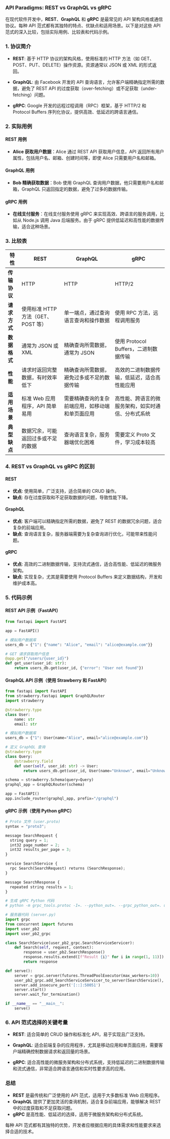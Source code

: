 ### API Paradigms: REST vs GraphQL vs gRPC

在现代软件开发中，**REST**、**GraphQL** 和 **gRPC** 是最常见的 API 架构风格或通信协议。每种 API 范式都有其独特的特点、优缺点和适用场景。以下是对这些 API 范式的深入比较，包括实际用例、比较表和代码示例。

### 1. **协议简介**

- **REST**: 基于 HTTP 协议的架构风格，使用标准的 HTTP 方法（如 GET、POST、PUT、DELETE）操作资源。资源通常以 JSON 或 XML 的形式返回。
  
- **GraphQL**: 由 Facebook 开发的 API 查询语言，允许客户端精确指定所需的数据，避免了 REST API 的过度获取（over-fetching）或不足获取（under-fetching）问题。

- **gRPC**: Google 开发的远程过程调用（RPC）框架，基于 HTTP/2 和 Protocol Buffers 序列化协议，提供高效、低延迟的跨语言通信。

### 2. **实际用例**

#### **REST 用例**
- **Alice 获取用户数据**：Alice 通过 REST API 获取用户信息，API 返回所有用户属性，包括用户名、邮箱、创建时间等，即使 Alice 只需要用户名和邮箱。

#### **GraphQL 用例**
- **Bob 精确获取数据**：Bob 使用 GraphQL 查询用户数据，他只需要用户名和邮箱，GraphQL 只返回指定的数据，避免了过多的数据传输。

#### **gRPC 用例**
- **在线支付服务**：在线支付服务使用 gRPC 来实现高效、跨语言的服务调用，比如从 Node.js 调用 Java 后端服务。由于 gRPC 提供低延迟和高性能的数据传输，适合这种场景。

### 3. **比较表**

| **特性**               | **REST**                            | **GraphQL**                                         | **gRPC**                                        |
|------------------------|-------------------------------------|----------------------------------------------------|------------------------------------------------|
| **传输协议**           | HTTP                                | HTTP                                               | HTTP/2                                         |
| **请求方式**           | 使用标准 HTTP 方法（GET、POST 等）    | 单一端点，通过查询语言查询和操作数据                 | 使用 RPC 方法，远程调用服务                     |
| **数据格式**           | 通常为 JSON 或 XML                 | 精确查询所需数据，通常为 JSON                        | 使用 Protocol Buffers，二进制数据传输            |
| **性能**               | 请求时返回完整数据，有时效率低下      | 精确查询所需数据，避免过多或不足的数据传输           | 高效的二进制数据传输，低延迟，适合高性能应用     |
| **适用场景**           | 标准 Web 应用程序，API 简单易用       | 需要精确查询的复杂前端应用，如移动端和单页面应用     | 高性能、跨语言的微服务架构，如实时通信、分布式系统 |
| **典型缺点**           | 数据冗余，可能返回过多或不足的数据     | 查询语言复杂，服务器端优化困难                      | 需要定义 Proto 文件，学习成本较高               |

### 4. **REST vs GraphQL vs gRPC 的区别**

#### **REST**
- **优点**: 使用简单，广泛支持，适合简单的 CRUD 操作。
- **缺点**: 存在过度获取和不足获取数据的问题，导致性能下降。

#### **GraphQL**
- **优点**: 客户端可以精确指定所需的数据，避免了 REST 的数据冗余问题，适合复杂的前端应用。
- **缺点**: 查询语言复杂，服务器端需要为复杂查询进行优化，可能带来性能问题。

#### **gRPC**
- **优点**: 高效的二进制数据传输，支持流式通信，适合高性能、低延迟的微服务架构。
- **缺点**: 实现复杂，尤其是需要使用 Protocol Buffers 来定义数据结构，开发和维护成本高。

### 5. **代码示例**

#### **REST API 示例**（FastAPI）

```python
from fastapi import FastAPI

app = FastAPI()

# 模拟用户数据库
users_db = {"1": {"name": "Alice", "email": "alice@example.com"}}

# GET 请求获取用户信息
@app.get("/users/{user_id}")
def get_user(user_id: str):
    return users_db.get(user_id, {"error": "User not found"})
```

#### **GraphQL API 示例**（使用 Strawberry 和 FastAPI）

```python
from fastapi import FastAPI
from strawberry.fastapi import GraphQLRouter
import strawberry

@strawberry.type
class User:
    name: str
    email: str

# 模拟用户数据库
users_db = {"1": User(name="Alice", email="alice@example.com")}

# 定义 GraphQL 查询
@strawberry.type
class Query:
    @strawberry.field
    def user(self, user_id: str) -> User:
        return users_db.get(user_id, User(name="Unknown", email="Unknown"))

schema = strawberry.Schema(query=Query)
graphql_app = GraphQLRouter(schema)

app = FastAPI()
app.include_router(graphql_app, prefix="/graphql")
```

#### **gRPC 示例**（使用 Python gRPC）

```python
# Proto 文件 (user.proto)
syntax = "proto3";

message SearchRequest {
  string query = 1;
  int32 page_number = 2;
  int32 results_per_page = 3;
}

service SearchService {
  rpc Search(SearchRequest) returns (SearchResponse);
}

message SearchResponse {
  repeated string results = 1;
}

# 生成 gRPC Python 代码
# python -m grpc_tools.protoc -I=. --python_out=. --grpc_python_out=. user.proto

# 服务器代码 (server.py)
import grpc
from concurrent import futures
import user_pb2
import user_pb2_grpc

class SearchService(user_pb2_grpc.SearchServiceServicer):
    def Search(self, request, context):
        response = user_pb2.SearchResponse()
        response.results.extend([f"Result {i}" for i in range(1, 11)])
        return response

def serve():
    server = grpc.server(futures.ThreadPoolExecutor(max_workers=10))
    user_pb2_grpc.add_SearchServiceServicer_to_server(SearchService(), server)
    server.add_insecure_port('[::]:50051')
    server.start()
    server.wait_for_termination()

if __name__ == "__main__":
    serve()
```

### 6. **API 范式选择的关键考量**

- **REST**: 适合简单的 CRUD 操作和标准化 API，易于实现且广泛支持。
  
- **GraphQL**: 适合前端复杂的应用程序，尤其是移动应用和单页面应用，需要客户端精确控制数据请求和返回量的场景。

- **gRPC**: 适合高性能的微服务架构和分布式系统，支持低延迟的二进制数据传输和流式通信，非常适合跨语言通信和实时性要求高的应用。

### 总结

- **REST** 是最传统和广泛使用的 API 范式，适用于大多数标准 Web 应用程序。
- **GraphQL** 提供了更加灵活的查询机制，适合复杂前端应用，能够解决 REST 中的过度获取和不足获取问题。
- **gRPC** 是高性能、低延迟的选择，适用于微服务架构和分布式系统。

每种 API 范式都有其独特的优势，开发者应根据应用的具体需求和性能要求来选择合适的技术。
